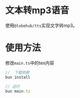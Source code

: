 # 文本转mp3语音
使用`@lobehub/tts`实现文字转mp3。


# 使用方法
修改`main.ts`中的tex内容
```ts
//  下载依赖
bun install 

// 运行
bun main.ts
```
